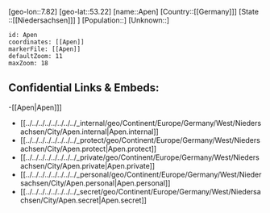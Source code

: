﻿---
location: [53.22,7.82]
mapzoom: [7,12] 
mapmarker: city 
type: City
tags:
- geo/City


SpocWebEntityId: 28842
isDeleted: false
confidential: public

---
[geo-lon::7.82]
[geo-lat::53.22]
[name::Apen]
[Country::[[Germany]]]
[State ::[[Niedersachsen]]] ]
[Population::]
[Unknown::]


```leaflet
id: Apen
coordinates: [[Apen]]
markerFile: [[Apen]]
defaultZoom: 11 
maxZoom: 18
```


## Confidential Links & Embeds: 
-[[Apen|Apen]]] 
- [[../../../../../../../../_internal/geo/Continent/Europe/Germany/West/Niedersachsen/City/Apen.internal|Apen.internal]] 
- [[../../../../../../../../_protect/geo/Continent/Europe/Germany/West/Niedersachsen/City/Apen.protect|Apen.protect]] 
- [[../../../../../../../../_private/geo/Continent/Europe/Germany/West/Niedersachsen/City/Apen.private|Apen.private]] 
- [[../../../../../../../../_personal/geo/Continent/Europe/Germany/West/Niedersachsen/City/Apen.personal|Apen.personal]] 
- [[../../../../../../../../_secret/geo/Continent/Europe/Germany/West/Niedersachsen/City/Apen.secret|Apen.secret]] 
